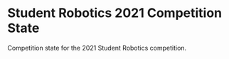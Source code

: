 # Student Robotics 2021 Competition State

Competition state for the 2021 Student Robotics competition.
